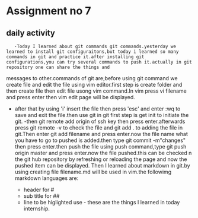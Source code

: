 # Assignment no 7
## daily activity
       -Today I learned about git commands git commands.yesterday we learned to install git configuraitons,but today i learned so many commands in git and practice it.after installing git configurations,you can try several commands to push it.actually in git repository one can share the things and
 messages to other.commands of git are;before using git command we create file and edit the file using vim editor.first step is create folder and then create file then edit file usong vim command.In vim press vi filename and press enter then vim edit page will be displayed.
- after that by using 'i' insert the file then press 'esc' and enter :wq to save and exit the file.then use git in git first step is get init to initiate the git.
 -then git remote add origin <url> of ssh key then press enter.afterwards press git remote -v to check the file and git add . to adding the file in git.Then enter git add filename and press enter.now the file name what you have to go to pushed is added.then type git commit -m"changes" then press 
 enter.then push the file using push command,type git push origin master and press enter.now the file pushed.this can be checked n the git hub
repository by refreshing or reloading the page and now the pushed item can be displayed.
Then I learned about markdown in git.by using creating file filename.md will be used in vim.the followimg markdown languages are:
     - header for #
     - sub title for ##
     - line to be higlighted use -
these are the things I learned in today internship.
